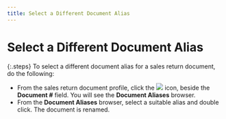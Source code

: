 ```yaml
---
title: Select a Different Document Alias
---
```


# Select a Different Document Alias


{:.steps}
To select a different document alias for a sales return document,  do the following:

- From the sales  return document profile, click the ![]({{site.sp_baseurl}}/img/sales_doc_alias_icon.gif) icon, beside the **Document #** field. You will see the **Document Aliases** browser.
- From the **Document Aliases** browser, select a suitable  alias and double click. The document is renamed.

